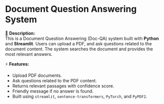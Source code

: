 # Document Question Answering System

📄 **Description:**  
This is a Document Question Answering (Doc-QA) system built with **Python** and **Streamlit**. Users can upload a PDF, and ask questions related to the document content. The system searches the document and provides the most relevant answers.

⚡ **Features:**
- Upload PDF documents.
- Ask questions related to the PDF content.
- Returns relevant passages with confidence score.
- Friendly message if no answer is found.
- Built using `streamlit`, `sentence-transformers`, `PyTorch`, and `PyPDF2`.

